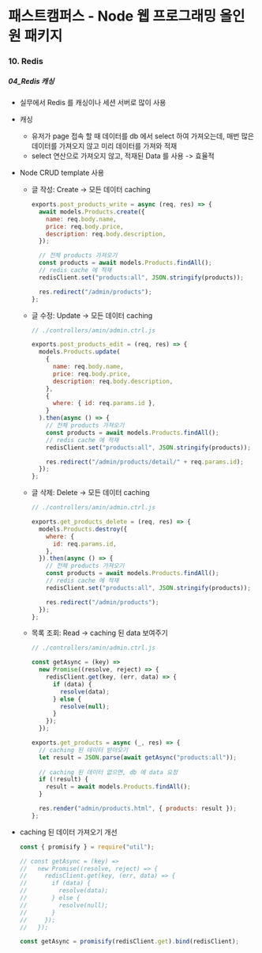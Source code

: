 # 패스트캠퍼스 - Node 웹 프로그래밍 올인원 패키지

### 10. Redis

##### 04_Redis 캐싱

* 실무에서 Redis 를 캐싱이나 세션 서버로 많이 사용
* 캐싱
  * 유저가 page 접속 할 때 데이터를 db 에서 select 하여 가져오는데, 매번 많은 데이터를 가져오지 않고 미리 데이터를 가져와 적재
  * select 연산으로 가져오지 않고, 적재된 Data 를 사용 -> 효율적



* Node CRUD template 사용

  * 글 작성: Create -> 모든 데이터 caching

    ```javascript
    exports.post_products_write = async (req, res) => {
      await models.Products.create({
        name: req.body.name,
        price: req.body.price,
        description: req.body.description,
      });
    
      // 전체 products 가져오기
      const products = await models.Products.findAll();
      // redis cache 에 적재
      redisClient.set("products:all", JSON.stringify(products));
    
      res.redirect("/admin/products");
    };
    ```

  * 글 수정: Update -> 모든 데이터 caching

    ```javascript
    // ./controllers/amin/admin.ctrl.js
    
    exports.post_products_edit = (req, res) => {
      models.Products.update(
        {
          name: req.body.name,
          price: req.body.price,
          description: req.body.description,
        },
        {
          where: { id: req.params.id },
        }
      ).then(async () => {
        // 전체 products 가져오기
        const products = await models.Products.findAll();
        // redis cache 에 적재
        redisClient.set("products:all", JSON.stringify(products));
    
        res.redirect("/admin/products/detail/" + req.params.id);
      });
    };
    ```

  * 글 삭제: Delete -> 모든 데이터 caching

    ```javascript
    // ./controllers/amin/admin.ctrl.js
    
    exports.get_products_delete = (req, res) => {
      models.Products.destroy({
        where: {
          id: req.params.id,
        },
      }).then(async () => {
        // 전체 products 가져오기
        const products = await models.Products.findAll();
        // redis cache 에 적재
        redisClient.set("products:all", JSON.stringify(products));
    
        res.redirect("/admin/products");
      });
    };
    ```

  * 목록 조회: Read -> caching 된 data 보여주기

    ```javascript
    // ./controllers/amin/admin.ctrl.js
    
    const getAsync = (key) =>
      new Promise((resolve, reject) => {
        redisClient.get(key, (err, data) => {
          if (data) {
            resolve(data);
          } else {
            resolve(null);
          }
        });
      });
    
    exports.get_products = async (_, res) => {
      // caching 된 데이터 받아오기  
      let result = JSON.parse(await getAsync("products:all"));
      
      // caching 된 데이터 없으면, db 에 data 요청
      if (!result) {
        result = await models.Products.findAll();
      }
    
      res.render("admin/products.html", { products: result });
    };
    ```

    



* caching 된 데이터 가져오기 개선

  ```javascript
  const { promisify } = require("util");
  
  // const getAsync = (key) =>
  //   new Promise((resolve, reject) => {
  //     redisClient.get(key, (err, data) => {
  //       if (data) {
  //         resolve(data);
  //       } else {
  //         resolve(null);
  //       }
  //     });
  //   });
  
  const getAsync = promisify(redisClient.get).bind(redisClient);
  ```

  

